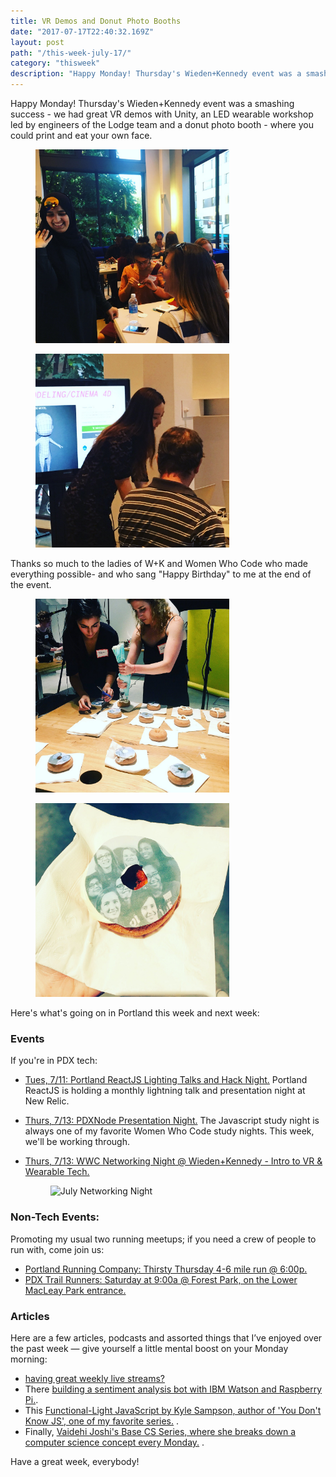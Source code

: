 ```yaml
---
title: VR Demos and Donut Photo Booths
date: "2017-07-17T22:40:32.169Z"
layout: post
path: "/this-week-july-17/"
category: "thisweek"
description: "Happy Monday! Thursday's Wieden+Kennedy event was a smashing success - we had great VR demos with Unity, an LED wearable workshop led by engineers of the Lodge team and a donut photo booth - where you could print and eat your own face. Thanks so much to the ladies of W+K and Women Who Code who made everything possible."
---
```


Happy Monday! Thursday's Wieden+Kennedy event was a smashing success - we had great VR demos with Unity, an LED wearable workshop led by engineers of the Lodge team and a donut photo booth - where you could print and eat your own face. 

<div class="row">
  <div class="col-md-6 ">
    <figure>
    <img style="height: 310px;" src="./led_demo.jpg" alt="LED demo">
    </figure>
  </div>
  <div class="col-md-6 text-xs-left">
    <figure>
    <img style="height: 310px;" src="./vr_demo.jpg" alt="VR demo">
    </figure>
  </div>
</div>

Thanks so much to the ladies of W+K and Women Who Code who made everything possible- and who sang "Happy Birthday" to me at the end of the event.

<div class="row">
  <div class="col-md-6 ">
    <figure>
    <img style="height: 310px;" src="./donut_photo_booth.jpg" alt="Donut photo booth">
    </figure>
  </div>
  <div class="col-md-6 text-xs-left">
    <figure>
    <img style="height: 310px;" src="./wwc_donut.jpg" alt="Women Who Code donut">
    </figure>
  </div>
</div>

Here's what's going on in Portland this week and next week:

### Events

If you're in PDX tech:
* [Tues, 7/11: Portland ReactJS Lighting Talks and Hack Night.](https://www.meetup.com/Portland-ReactJS/events/241125197/) Portland ReactJS is holding a monthly lightning talk and presentation night at New Relic.
* [Thurs, 7/13: PDXNode Presentation Night.](https://www.meetup.com/pdxnode/events/238627202/) The Javascript study night is always one of my favorite Women Who Code study nights. This week, we'll be working through. 
* [Thurs, 7/13: WWC Networking Night @ Wieden+Kennedy - Intro to VR & Wearable Tech.](https://www.eventbrite.com/e/networking-night-wiedenkennedy-intro-to-vr-wearable-tech-tickets-35443175492) 

  <figure>
    <img style="height: 310px;" src="./july-networking-night.jpg" alt="July Networking Night">
  </figure>

### Non-Tech Events: 

Promoting my usual two running meetups; if you need a crew of people to run with, come join us:

* [Portland Running Company: Thirsty Thursday 4-6 mile run @ 6:00p.](https://www.meetup.com/Portland-Running-Co-Weekly-Group-Runs/events/238871360/)
* [PDX Trail Runners: Saturday at 9:00a @ Forest Park, on the Lower MacLeay Park entrance.](https://www.meetup.com/PDX-Trail-Runners/events/237741875/)

### Articles

Here are a few articles, podcasts and assorted things that I’ve enjoyed over the past week — give yourself a little mental boost on your Monday morning:

* [having great weekly live streams?](https://www.twitch.tv/videos/156064343) 
* There [building a sentiment analysis bot with IBM Watson and Raspberry Pi.](https://medium.com/slack-developer-blog/building-a-sentiment-analysis-bot-with-ibm-watson-and-raspberry-pi-eeb399bb8803). 
* This [Functional-Light JavaScript by Kyle Sampson, author of 'You Don't Know JS', one of my favorite series.](https://github.com/getify/Functional-Light-JS/tree/1681b7d181367066edd3bb81c4cc18ff44ed7406) .
* Finally, [Vaidehi Joshi's Base CS Series, where she breaks down a computer science concept every Monday.](https://medium.com/basecs) . 

Have a great week, everybody!